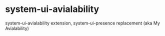 system-ui-avialability
======================

system-ui-avialability extension, system-ui-presence replacement (aka My Avialability)